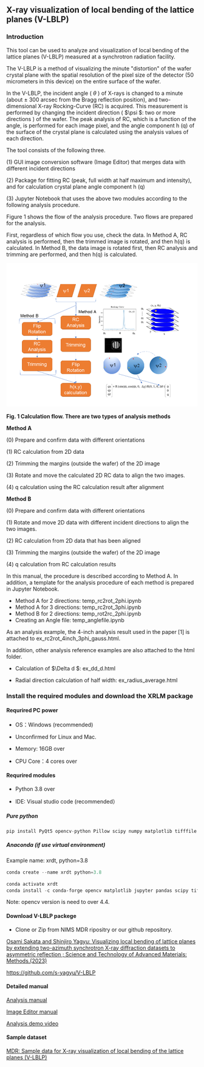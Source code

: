 ## X-ray visualization of local bending of the lattice planes (V-LBLP)

### Introduction

This tool can be used to analyze and visualization of local bending of the lattice planes (V-LBLP) measured at a synchrotron radiation facility.

The V-LBLP is a method of visualizing the minute "distortion" of the wafer crystal plane with the spatial resolution of the pixel size of the detector (50 micrometers in this device) on the entire surface of the wafer. 

In the V-LBLP, the incident angle ( $\theta$ ) of X-rays is changed to a minute (about ± 300 arcsec from the Bragg reflection position), and two-dimensional X-ray Rocking-Curve (RC) is acquired. This measurement is performed by changing the incident direction ( $\psi $: two or more directions ) of the wafer. The peak analysis of RC, which is a function of the angle, is performed for each image pixel, and the angle component h (q) of the surface of the crystal plane is calculated using the analysis values of each direction.

The tool consists of the following three.

(1) GUI image conversion software (Image Editor) that merges data with different incident directions

(2)  Package for fitting RC (peak, full width at half maximum and  intensity), and for calculation crystal plane angle component h (q)

(3) Jupyter Notebook that uses the above two modules according to the following analysis procedure.

Figure 1 shows the flow of the analysis procedure. Two flows are prepared for the analysis. 

First, regardless of which flow you use, check the data. In Method A, RC analysis is performed, then the trimmed image is rotated, and then h(q) is calculated. In Method B, the data image is rotated first, then RC analysis and trimming are performed, and then h(q) is calculated.

![flow](docs/figs/flow.PNG "Fig. 1 Calculation flow. There are two types of analysis methods")

**Fig. 1 Calculation flow. There are two types of analysis methods**



**Method A**

(0) Prepare and confirm data with different orientations

(1) RC calculation from 2D data 

(2) Trimming the margins (outside the wafer) of the 2D image

(3) Rotate and move the calculated 2D RC data to align the two images. 

(4) q calculation using the RC calculation result after alignment  



**Method B**

(0) Prepare and confirm data with different orientations

(1) Rotate and move 2D data with different incident directions to align the two images.

(2) RC calculation from 2D data that has been aligned 

(3) Trimming the margins (outside the wafer) of the 2D image 

(4) q calculation from RC calculation results

In this manual, the procedure is described according to Method A. In addition, a template for the analysis procedure of each method is prepared in Jupyter Notebook.

- Method A for 2 directions: temp_rc2rot_2phi.ipynb 
- Method A  for 3 directions: temp_rc2rot_3phi.ipynb 
- Method B for 2 directions: temp_rot2rc_2phi.ipynb 
- Creating an Angle file: temp_anglefile.ipynb 

As an analysis example, the 4-inch analysis result used in the paper [1] is attached to ex_rc2rot_4inch_3phi_gauss.html.

 In addition, other analysis reference examples are also attached to the html folder. 

- Calculation of $\Delta d $: ex_dd_d.html

- Radial direction calculation of half width: ex_radius_average.html 

  

### Install the required modules and download the XRLM package 

#### Requrired PC power

- OS：Windows (recommended)
- Unconfirmed for Linux and Mac.

- Memory: 16GB over

- CPU Core：4 cores over

#### Requrired modules 

- Python 3.8 over

- IDE: Visual studio code (recommended）

##### Pure python

```python
pip install PyQt5 opencv-python Pillow scipy numpy matplotlib tifffile pandas jupyter
```

##### Anaconda  (if use virtual environment)

Example  name: xrdt,  python=3.8

```powershell
conda create --name xrdt python=3.8
```

```powershell
conda activate xrdt
conda install -c conda-forge opencv matplotlib jupyter pandas scipy tifffile pillow 
```

Note: opencv version is need to over 4.4.

#### Download V-LBLP packege

- Clone or Zip from NIMS MDR ripositry or our github repository.

[Osami Sakata and Shinjiro Yagyu: Visualizing local bending of lattice planes by extending two-azimuth synchrotron X-ray diffraction datasets to asymmetric reflection
; Science and Technology of Advanced Materials: Methods.(2023)](https://doi.org/10.1080/27660400.2023.2199130)

https://github.com/s-yagyu/V-LBLP

#### Detailed manual

[Analysis manual](https://github.com/s-yagyu/V-LBLP/blob/main/docs/Analysis_manual.md)

[Image Editor manual](https://github.com/s-yagyu/V-LBLP/blob/main/docs/Image_editor_manual.md)

[Analysis demo video ](https://github.com/s-yagyu/V-LBLP/blob/main/docs/V-LBLP.mp4)

#### Sample dataset

[MDR: Sample data for X-ray visualization of local bending of the lattice planes (V-LBLP)](https://doi.org/10.48505/nims.3864)

